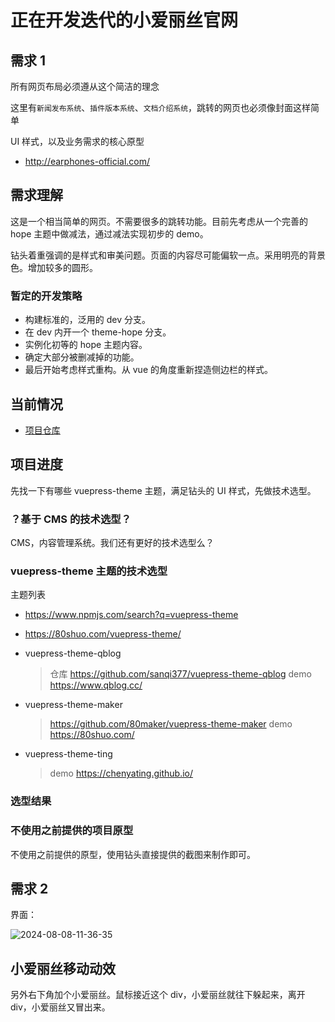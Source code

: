 # 正在开发迭代的小爱丽丝官网

## 需求 1

所有网页布局必须遵从这个简洁的理念

这里有`新闻发布系统`、`插件版本系统`、`文档介绍系统`，跳转的网页也必须像封面这样简单

UI 样式，以及业务需求的核心原型

- http://earphones-official.com/

## 需求理解

这是一个相当简单的网页。不需要很多的跳转功能。目前先考虑从一个完善的 hope 主题中做减法，通过减法实现初步的 demo。

钻头着重强调的是样式和审美问题。页面的内容尽可能偏软一点。采用明亮的背景色。增加较多的圆形。

### 暂定的开发策略

- 构建标准的，泛用的 dev 分支。
- 在 dev 内开一个 theme-hope 分支。
- 实例化初等的 hope 主题内容。
- 确定大部分被删减掉的功能。
- 最后开始考虑样式重构。从 vue 的角度重新捏造侧边栏的样式。

## 当前情况

- [项目仓库](https://github.com/DrillUp/SmallAliceWeb)

## 项目进度

先找一下有哪些 vuepress-theme 主题，满足钻头的 UI 样式，先做技术选型。

### ？基于 CMS 的技术选型？

CMS，内容管理系统。我们还有更好的技术选型么？

### vuepress-theme 主题的技术选型

主题列表

- https://www.npmjs.com/search?q=vuepress-theme
- https://80shuo.com/vuepress-theme/

- vuepress-theme-qblog

  > 仓库 https://github.com/sanqi377/vuepress-theme-qblog
  > demo https://www.qblog.cc/

- vuepress-theme-maker

  > https://github.com/80maker/vuepress-theme-maker
  > demo https://80shuo.com/

- vuepress-theme-ting
  > demo https://chenyating.github.io/

### 选型结果

### 不使用之前提供的项目原型

不使用之前提供的原型，使用钻头直接提供的截图来制作即可。

## 需求 2

界面：

![2024-08-08-11-36-35](https://gh-img-store.ruan-cat.com/img/2024-08-08-11-36-35.jpeg)

## 小爱丽丝移动动效

另外右下角加个小爱丽丝。鼠标接近这个 div，小爱丽丝就往下躲起来，离开 div，小爱丽丝又冒出来。
